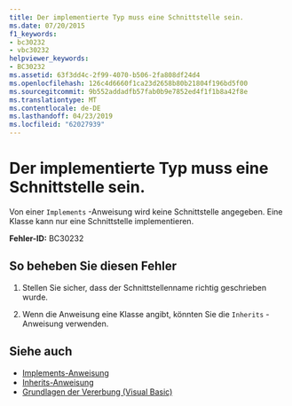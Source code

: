 ```yaml
---
title: Der implementierte Typ muss eine Schnittstelle sein.
ms.date: 07/20/2015
f1_keywords:
- bc30232
- vbc30232
helpviewer_keywords:
- BC30232
ms.assetid: 63f3dd4c-2f99-4070-b506-2fa808df24d4
ms.openlocfilehash: 126c4d6660f1ca23d2658b80b21804f196bd5f00
ms.sourcegitcommit: 9b552addadfb57fab0b9e7852ed4f1f1b8a42f8e
ms.translationtype: MT
ms.contentlocale: de-DE
ms.lasthandoff: 04/23/2019
ms.locfileid: "62027939"
---
```

# <a name="implemented-type-must-be-an-interface"></a>Der implementierte Typ muss eine Schnittstelle sein.
Von einer `Implements` -Anweisung wird keine Schnittstelle angegeben. Eine Klasse kann nur eine Schnittstelle implementieren.  
  
 **Fehler-ID:** BC30232  
  
## <a name="to-correct-this-error"></a>So beheben Sie diesen Fehler  
  
1. Stellen Sie sicher, dass der Schnittstellenname richtig geschrieben wurde.  
  
2. Wenn die Anweisung eine Klasse angibt, könnten Sie die `Inherits` -Anweisung verwenden.  
  
## <a name="see-also"></a>Siehe auch

- [Implements-Anweisung](../../visual-basic/language-reference/statements/implements-statement.md)
- [Inherits-Anweisung](../../visual-basic/language-reference/statements/inherits-statement.md)
- [Grundlagen der Vererbung (Visual Basic)](~/docs/visual-basic/programming-guide/language-features/objects-and-classes/inheritance-basics.md)
